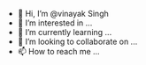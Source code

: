 - 👋 Hi, I’m @vinayak Singh
- 👀 I’m interested in ...
- 🌱 I’m currently learning ...
- 💞️ I’m looking to collaborate on ...
- 📫 How to reach me ...

<!---
vinayaked/vinayaked is a ✨ special ✨ repository because its `README.md` (this file) appears on your GitHub profile.
You can click the Preview link to take a look at your changes.
--->
